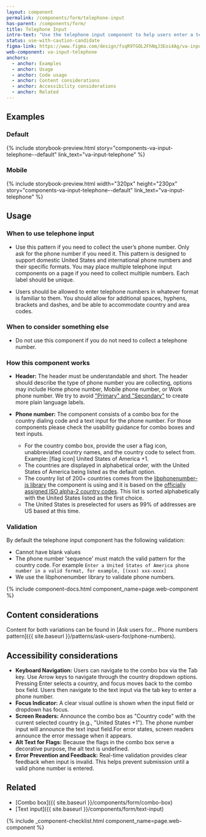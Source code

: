 ```yaml
---
layout: component
permalink: /components/form/telephone-input
has-parent: /components/form/
title: Telephone Input
intro-text: "Use the telephone input component to help users enter a telephone number" 
status: use-with-caution-candidate
figma-link: https://www.figma.com/design/fsqR9TGOL2FhNqJ3Eoi4Ag/va-input-telephone-Add-Design?node-id=29018-58507
web-component: va-input-telephone
anchors:
  - anchor: Examples
  - anchor: Usage
  - anchor: Code usage
  - anchor: Content considerations
  - anchor: Accessibility considerations
  - anchor: Related
---
```


## Examples
### Default
{% include storybook-preview.html story="components-va-input-telephone--default" link_text="va-input-telephone" %}

### Mobile
{% include storybook-preview.html  width="320px" height="230px" story="components-va-input-telephone--default" link_text="va-input-telephone" %}

## Usage

### When to use telephone input
* Use this pattern if you need to collect the user’s phone number. Only ask for the phone number if you need it. This pattern is designed to support domestic United States and international phone numbers and their specific formats. You may place multiple telephone input components on a page if you need to collect multiple numbers. Each label should be unique.

* Users should be allowed to enter telephone numbers in whatever format is familiar to them. You should allow for additional spaces, hyphens, brackets and dashes, and be able to accommodate country and area codes.

### When to consider something else
* Do not use this component if you do not need to collect a telephone number. 

### How this component works

* **Header:** The header must be understandable and short. The header should describe the type of phone number you are collecting, options may include Home phone number, Mobile phone number, or Work phone number. We try to avoid ["Primary" and "Secondary"](https://design.va.gov/patterns/ask-users-for/phone-numbers#content-considerations) to create more plain language labels.

* **Phone number:** The component consists of a combo box for the country dialing code and a text input for the phone number. For those components please check the usability guidance for combo boxes and text inputs.
  * For the country combo box, provide the user a flag icon, unabbreviated country names, and the country code to select from. Example: [flag icon] United States of America +1.
  * The countries are displayed in alphabetical order, with the United States of America being listed as the default option.
  * The country list of 200+ countries comes from the [libphonenumber-js library](https://www.npmjs.com/package/libphonenumber-js?activeTab=readme) the component is using and it is based on the [officially assigned ISO alpha-2 country codes](https://en.wikipedia.org/wiki/ISO_3166-1_alpha-2#Officially_assigned_code_elements). This list is sorted alphabetically with the United States listed as the first choice.
  * The United States is preselected for users as 99% of addresses are US based at this time.


### Validation
By default the telephone input component has the following validation:
- Cannot have blank values
- The phone number 'sequence' must match the valid pattern for the country code. For example `Enter a United States of America phone number in a valid format, for example, [(xxx) xxx-xxxx]`
- We use the libphonenumber library to validate phone numbers.

{% include component-docs.html component_name=page.web-component %}


## Content considerations
Content for both variations can be found in [Ask users for... Phone numbers pattern]({{ site.baseurl }}/patterns/ask-users-for/phone-numbers).

## Accessibility considerations

* **Keyboard Navigation:** Users can navigate to the combo box via the Tab key. Use Arrow keys to navigate through the country dropdown options. Pressing Enter selects a country, and focus moves back to the combo box field. Users then navigate to the text input via the tab key to enter a phone number.
* **Focus Indicator:** A clear visual outline is shown when the input field or dropdown has focus.
* **Screen Readers:** Announce the combo box as "Country code" with the current selected country (e.g., "United States +1"). The phone number input will announce the text input field.For error states, screen readers announce the error message when it appears.
* **Alt Text for Flags:** Because the flags in the combo box serve a decorative purpose, the alt text is undefined.
* **Error Prevention and Feedback:** Real-time validation provides clear feedback when input is invalid. This helps prevent submission until a valid phone number is entered.


## Related
* [Combo box]({{ site.baseurl }}/components/form/combo-box)
* [Text input]({{ site.baseurl }}/components/form/text-input)

{% include _component-checklist.html component_name=page.web-component %}

